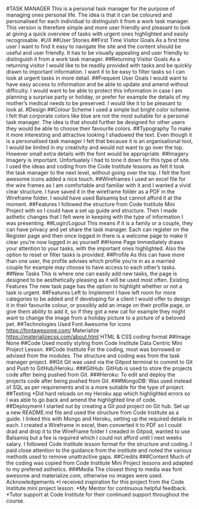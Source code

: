 #TASK MANAGER
This is a personal task manager for the purpose of managing ones personal life. The idea is that it can be coloured and personalised for each individual to distinguish it from a work task manager. This version is therefore simple and more user friendly and pleasant to look at giving a quick overview of tasks with urgent ones highlighted and easily recognisable.
#UX
##User Stories
##First Time Visitor Goals
As a first time user I want to find it easy to navigate the site and the content should be useful and user friendly. It has to be visually appealing and user friendly to distinguish it from a work task manager.
##Returning Visitor Goals
As a returning visitor I would like to be readily provided with tasks and be quickly drawn to important information. I want it to be easy to filter tasks so I can look at urgent tasks in more detail.
##Frequent User Goals
I would want to have easy access to information and be able to update and amend without difficulty. I would want to be able to protect this information in case I am planning a surprise party or holiday, or prefer for example the details of my mother’s medical needs to be preserved. I would like it to be pleasant to look at.
#Design
##Colour Scheme
I used a simple but bright color scheme. I felt that corporate colors like blue are not the most suitable for a personal task manager. The idea is that should further be designed for other users they would be able to choose their favourite colors.
##Typography
To make it more interesting and attractive looking I shadowed the text. Even though it is a personalised task manager I felt that because it is an organisational tool, I would be limited in my creativity and would not want to go over the top. However small extra details with the font would be appropriate.
##Imagery
Imagery is important. Unfortuately I had to tone it down for this type of site. I used the ideas and coding from the Code Institute lessons as felt it took the task manager to the next level, without going over the top. I felt the font awesome icons added a nice touch.
##Wireframes
I used an excel file for the wire frames as I am comfortable and familiar with it and I wanted a vivid clear structure. I have saved it in the wireframe folder as a PDF in the Wireframe folder. I would have used Balsamiq but cannot afford it at the moment.
##Features
I followed the structure from Code Institute Mini Project with so I could have a set up guide and structure. Then I made asthetic changes that I felt were in keeping with the type of information I was presenting.
##Login/Logout
This means if it is a family or a couple, they can have privacy and yet share the task manager. Each can register on the Register page and then once logged in there is a welcome page to make it clear you’re now logged in as yourself
##Home Page
Immediately draws your attention to your tasks, with the important ones highlighted. Also the option to reset or filter tasks is provided.
##Profile
As this can have more than one user, the profile advises which profile you’re in as a married couple for example may choose to have access to each other’s tasks.
##New Tasks
This is where one can easily add new tasks, the page is designed to be aesthetically pleasing as it will be used most often.
Existing Features
The new task page has the option to highlight whether or not a task is urgent.
##Features Left to Implement
I have left room for more categories to be added and if developing for a client I would offer to design it in their favourite colour, or possibly add an image on their profile page, or give them ability to add it, so if they got a new cat for example they might want to change the image from a holiday picture to a picture of a beloved pet.
##Technologies Used
Font Awesome for icons
https://fontawesome.com/
Materialize
https://materializecss.com/about.html
HTML & CSS coding format
##Image
None
##Code
Used mostly styling from Code Institute Data Centric Mini Project Lesson.
##Code Institute
For the coding, most was borrowed or advised from the modules. The structure and coding was from the task manager project.
##Git
Git was used via the Gitpod terminal to commit to Git and Push to GitHub/Heroku.
###GitHub:
GitHub is used to store the projects code after being pushed from Git.
###Heroku:
To edit and deploy the projects code after being pushed from Git.
###MongoDB:
Was used instead of SQL as per requirements and is a more suitable for the type of project.
##Testing
*Did hard reloads on my Heroku app which highlighted errors so I was able to go back and amend the highlighted line of code.
##Deployment
I started out by creating a Git pod project on Git hub. Set up a new README.md file and used the structure from Code Institute as a guide. I linked this with Mongo and Heroku, setting up the required details in each. I created a Wireframe in excel, then converted it to PDF so I could drad and drop it to the WireFrame folder I creaded in Gitpod, wanted to use Balsamiq but a fee is required which I could not afford until I next weeks salary. I followed Code Institute lesson format for the structure and coding. I paid close attention to the guidance from the institute and noted the various methods used to remove unattractive gaps.
##Credits
###Content
Much of the coding was copied from Code Institute Mini Project lessons and adapted to my prefered asthetics.
###Media
The closest thing to media was font awesome and materialize.com, otherwise no images were used.
Acknowledgements
*I received inspiration for this project from the Code Institute mini project lesson.
*My Mentor for continuous helpful feedback.
*Tutor support at Code Institute for their continued support throughout the course.

